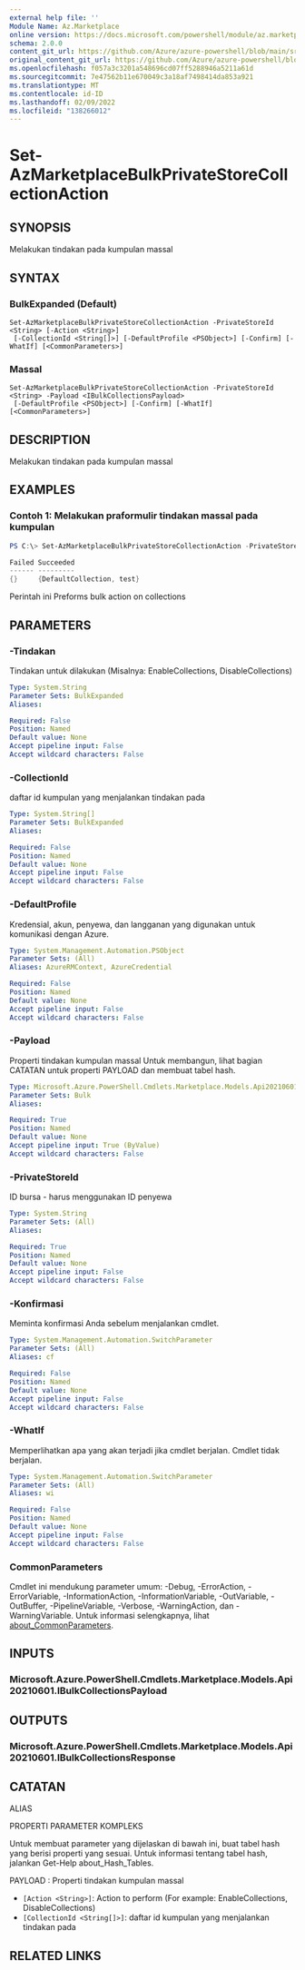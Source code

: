 ```yaml
---
external help file: ''
Module Name: Az.Marketplace
online version: https://docs.microsoft.com/powershell/module/az.marketplace/set-azmarketplacebulkprivatestorecollectionaction
schema: 2.0.0
content_git_url: https://github.com/Azure/azure-powershell/blob/main/src/Marketplace/Marketplace/help/Set-AzMarketplaceBulkPrivateStoreCollectionAction.md
original_content_git_url: https://github.com/Azure/azure-powershell/blob/main/src/Marketplace/Marketplace/help/Set-AzMarketplaceBulkPrivateStoreCollectionAction.md
ms.openlocfilehash: f057a3c3201a548696cd07ff5288946a5211a61d
ms.sourcegitcommit: 7e47562b11e670049c3a18af7498414da853a921
ms.translationtype: MT
ms.contentlocale: id-ID
ms.lasthandoff: 02/09/2022
ms.locfileid: "138266012"
---
```

# Set-AzMarketplaceBulkPrivateStoreCollectionAction

## SYNOPSIS
Melakukan tindakan pada kumpulan massal

## SYNTAX

### BulkExpanded (Default)
```
Set-AzMarketplaceBulkPrivateStoreCollectionAction -PrivateStoreId <String> [-Action <String>]
 [-CollectionId <String[]>] [-DefaultProfile <PSObject>] [-Confirm] [-WhatIf] [<CommonParameters>]
```

### Massal
```
Set-AzMarketplaceBulkPrivateStoreCollectionAction -PrivateStoreId <String> -Payload <IBulkCollectionsPayload>
 [-DefaultProfile <PSObject>] [-Confirm] [-WhatIf] [<CommonParameters>]
```

## DESCRIPTION
Melakukan tindakan pada kumpulan massal

## EXAMPLES

### Contoh 1: Melakukan praformulir tindakan massal pada kumpulan 
```powershell
PS C:\> Set-AzMarketplaceBulkPrivateStoreCollectionAction -PrivateStoreId 3ac32d8c-e888-4dc6-b4ff-be4d755af13a -Payload @{Action = "EnableCollections"; CollectionId = "3ac32d8c-e888-4dc6-b4ff-be4d755af13a", "fdb889a1-cf3e-49f0-95b8-2bb012fa01f1" }

Failed Succeeded
------ ---------
{}     {DefaultCollection, test}
```

Perintah ini Preforms bulk action on collections

## PARAMETERS

### -Tindakan
Tindakan untuk dilakukan (Misalnya: EnableCollections, DisableCollections)

```yaml
Type: System.String
Parameter Sets: BulkExpanded
Aliases:

Required: False
Position: Named
Default value: None
Accept pipeline input: False
Accept wildcard characters: False
```

### -CollectionId
daftar id kumpulan yang menjalankan tindakan pada

```yaml
Type: System.String[]
Parameter Sets: BulkExpanded
Aliases:

Required: False
Position: Named
Default value: None
Accept pipeline input: False
Accept wildcard characters: False
```

### -DefaultProfile
Kredensial, akun, penyewa, dan langganan yang digunakan untuk komunikasi dengan Azure.

```yaml
Type: System.Management.Automation.PSObject
Parameter Sets: (All)
Aliases: AzureRMContext, AzureCredential

Required: False
Position: Named
Default value: None
Accept pipeline input: False
Accept wildcard characters: False
```

### -Payload
Properti tindakan kumpulan massal Untuk membangun, lihat bagian CATATAN untuk properti PAYLOAD dan membuat tabel hash.

```yaml
Type: Microsoft.Azure.PowerShell.Cmdlets.Marketplace.Models.Api20210601.IBulkCollectionsPayload
Parameter Sets: Bulk
Aliases:

Required: True
Position: Named
Default value: None
Accept pipeline input: True (ByValue)
Accept wildcard characters: False
```

### -PrivateStoreId
ID bursa - harus menggunakan ID penyewa

```yaml
Type: System.String
Parameter Sets: (All)
Aliases:

Required: True
Position: Named
Default value: None
Accept pipeline input: False
Accept wildcard characters: False
```

### -Konfirmasi
Meminta konfirmasi Anda sebelum menjalankan cmdlet.

```yaml
Type: System.Management.Automation.SwitchParameter
Parameter Sets: (All)
Aliases: cf

Required: False
Position: Named
Default value: None
Accept pipeline input: False
Accept wildcard characters: False
```

### -WhatIf
Memperlihatkan apa yang akan terjadi jika cmdlet berjalan.
Cmdlet tidak berjalan.

```yaml
Type: System.Management.Automation.SwitchParameter
Parameter Sets: (All)
Aliases: wi

Required: False
Position: Named
Default value: None
Accept pipeline input: False
Accept wildcard characters: False
```

### CommonParameters
Cmdlet ini mendukung parameter umum: -Debug, -ErrorAction, -ErrorVariable, -InformationAction, -InformationVariable, -OutVariable, -OutBuffer, -PipelineVariable, -Verbose, -WarningAction, dan -WarningVariable. Untuk informasi selengkapnya, lihat [about_CommonParameters](http://go.microsoft.com/fwlink/?LinkID=113216).

## INPUTS

### Microsoft.Azure.PowerShell.Cmdlets.Marketplace.Models.Api20210601.IBulkCollectionsPayload

## OUTPUTS

### Microsoft.Azure.PowerShell.Cmdlets.Marketplace.Models.Api20210601.IBulkCollectionsResponse

## CATATAN

ALIAS

PROPERTI PARAMETER KOMPLEKS

Untuk membuat parameter yang dijelaskan di bawah ini, buat tabel hash yang berisi properti yang sesuai. Untuk informasi tentang tabel hash, jalankan Get-Help about_Hash_Tables.


PAYLOAD <IBulkCollectionsPayload>: Properti tindakan kumpulan massal
  - `[Action <String>]`: Action to perform (For example: EnableCollections, DisableCollections)
  - `[CollectionId <String[]>]`: daftar id kumpulan yang menjalankan tindakan pada

## RELATED LINKS

